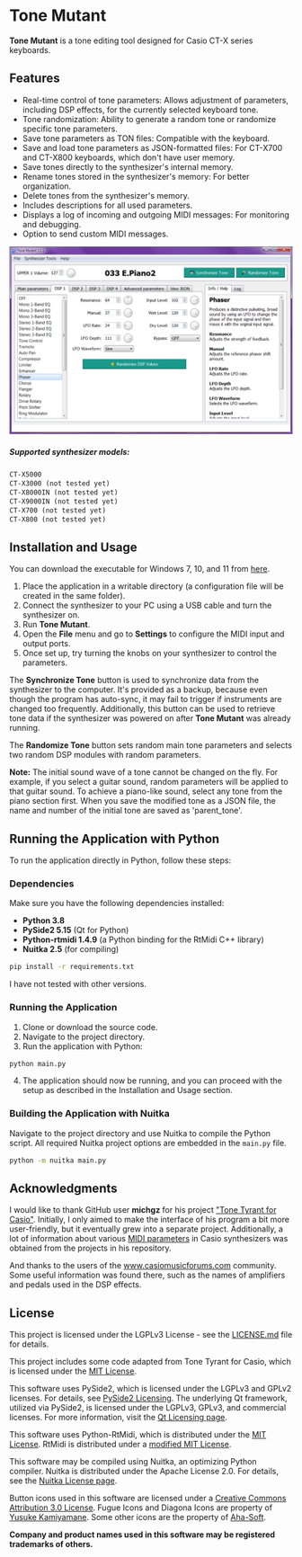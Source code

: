 # Tone Mutant
**Tone Mutant** is a tone editing tool designed for Casio CT-X series keyboards.

## Features
* Real-time control of tone parameters: Allows adjustment of parameters, including DSP effects, for the currently selected keyboard tone.
* Tone randomization: Ability to generate a random tone or randomize specific tone parameters.
* Save tone parameters as TON files: Compatible with the keyboard.
* Save and load tone parameters as JSON-formatted files: For CT-X700 and CT-X800 keyboards, which don't have user memory.
* Save tones directly to the synthesizer's internal memory.
* Rename tones stored in the synthesizer's memory: For better organization.
* Delete tones from the synthesizer's memory.
* Includes descriptions for all used parameters.
* Displays a log of incoming and outgoing MIDI messages: For monitoring and debugging.
* Option to send custom MIDI messages.

![Application screenshot](screenshot.png)

##### Supported synthesizer models:
```
CT-X5000
CT-X3000 (not tested yet)
CT-X8000IN (not tested yet)
CT-X9000IN (not tested yet)
CT-X700 (not tested yet)
CT-X800 (not tested yet)
```

## Installation and Usage
You can download the executable for Windows 7, 10, and 11 from [here](https://github.com/Barsik-Barbosik/Tone-Mutant/releases).

1. Place the application in a writable directory (a configuration file will be created in the same folder).
2. Connect the synthesizer to your PC using a USB cable and turn the synthesizer on.
3. Run **Tone Mutant**.
4. Open the **File** menu and go to **Settings** to configure the MIDI input and output ports.
5. Once set up, try turning the knobs on your synthesizer to control the parameters.

The **Synchronize Tone** button is used to synchronize data from the synthesizer to the computer. It's provided as a backup, because even though the program has auto-sync, it may fail to trigger if instruments are changed too frequently. Additionally, this button can be used to retrieve tone data if the synthesizer was powered on after **Tone Mutant** was already running.

The **Randomize Tone** button sets random main tone parameters and selects two random DSP modules with random parameters.

**Note:** The initial sound wave of a tone cannot be changed on the fly. For example, if you select a guitar sound, random parameters will be applied to that guitar sound. To achieve a piano-like sound, select any tone from the piano section first. When you save the modified tone as a JSON file, the name and number of the initial tone are saved as 'parent_tone'.

## Running the Application with Python
To run the application directly in Python, follow these steps:

### Dependencies
Make sure you have the following dependencies installed:

- **Python 3.8**
- **PySide2 5.15** (Qt for Python)
- **Python-rtmidi 1.4.9** (a Python binding for the RtMidi C++ library)
- **Nuitka 2.5** (for compiling)
```bash
pip install -r requirements.txt
```
I have not tested with other versions.

### Running the Application
1. Clone or download the source code.
2. Navigate to the project directory.
3. Run the application with Python:
```bash
python main.py
```
4. The application should now be running, and you can proceed with the setup as described in the Installation and Usage section.

### Building the Application with Nuitka
Navigate to the project directory and use Nuitka to compile the Python script. All required Nuitka project options are embedded in the `main.py` file.
```bash
python -m nuitka main.py
```

## Acknowledgments
I would like to thank GitHub user **michgz** for his project ["Tone Tyrant for Casio"](https://github.com/michgz/tonetyrant).
Initially, I only aimed to make the interface of his program a bit more user-friendly, but it eventually grew into a separate project. Additionally, a lot of information about various [MIDI parameters](https://github.com/michgz/ac7maker/tree/master/Documentation%20of%20Casio%20formats) in Casio synthesizers was obtained from the projects in his repository.

And thanks to the users of the www.casiomusicforums.com community. Some useful information was found there, such as the names of amplifiers and pedals used in the DSP effects.

## License
This project is licensed under the LGPLv3 License - see the [LICENSE.md](LICENSE.md) file for details.

This project includes some code adapted from Tone Tyrant for Casio, which is licensed under the [MIT License](https://github.com/michgz/tonetyrant/blob/master/LICENSE).

This software uses PySide2, which is licensed under the LGPLv3 and GPLv2 licenses. For details, see [PySide2 Licensing](https://wiki.qt.io/Qt_for_Python_Licensing). The underlying Qt framework, utilized via PySide2, is licensed under the LGPLv3, GPLv3, and commercial licenses. For more information, visit the [Qt Licensing page](https://www.qt.io/licensing/).

This software uses Python-RtMidi, which is distributed under the [MIT License](https://github.com/SpotlightKid/python-rtmidi/blob/master/LICENSE.md). RtMidi is distributed under a [modified MIT License](https://github.com/SpotlightKid/python-rtmidi/blob/master/LICENSE.md).

This software may be compiled using Nuitka, an optimizing Python compiler. Nuitka is distributed under the Apache License 2.0. For details, see the [Nuitka License page](https://nuitka.net/pages/license.html).

Button icons used in this software are licensed under a [Creative Commons Attribution 3.0 License](https://creativecommons.org/licenses/by/3.0/). Fugue Icons and Diagona Icons are property of [Yusuke Kamiyamane](https://p.yusukekamiyamane.com/). Some other icons are the property of [Aha-Soft](http://www.aha-soft.com/free-icons/).

**Company and product names used in this software may be registered trademarks of others.**
